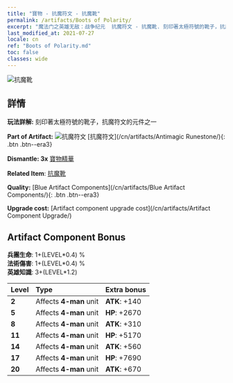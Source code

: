 ```yaml
---
title: "寶物 - 抗魔符文 - 抗魔靴"
permalink: /artifacts/Boots of Polarity/
excerpt: "魔法门之英雄无敌：战争纪元  抗魔符文 - 抗魔靴. 刻印著太極符號的靴子，抗魔符文的元件之一"
last_modified_at: 2021-07-27
locale: cn
ref: "Boots of Polarity.md"
toc: false
classes: wide
---
```


 ![抗魔靴](/images/t/artifact_40233.png)



## 詳情

 **玩法詳解:** 刻印著太極符號的靴子，抗魔符文的元件之一

 **Part of Artifact:** ![抗魔符文](/images/t/icon_artifact_23.png) [抗魔符文](/cn/artifacts/Antimagic Runestone/){: .btn .btn--era3}

 **Dismantle: 3x** [寶物精華](/cn/Items/con_905/)

 **Related Item**: [抗魔靴](/cn/Items/art_120/)

 **Quality:** [Blue Artifact Components](/cn/artifacts/Blue Artifact Components/){: .btn .btn--era3}

 **Upgrade cost:** [Artifact component upgrade cost](/cn/artifacts/Artifact Component Upgrade/)

## Artifact Component Bonus

  **兵團生命**: 1+(LEVEL\*0.4) %<br/>**法術傷害**: 1+(LEVEL\*0.4) %<br/>**英雄知識**: 3+(LEVEL\*1.2)

  |  Level  | Type |    Extra bonus  | 
  |:--------|:-----|:----------------| 
  | **2** | Affects **4-man** unit | **ATK**: +140 | 
  | **5** | Affects **4-man** unit | **HP**: +2670 | 
  | **8** | Affects **4-man** unit | **ATK**: +310 | 
  | **11** | Affects **4-man** unit | **HP**: +5170 | 
  | **14** | Affects **4-man** unit | **ATK**: +560 | 
  | **17** | Affects **4-man** unit | **HP**: +7690 | 
  | **20** | Affects **4-man** unit | **ATK**: +670 | 
